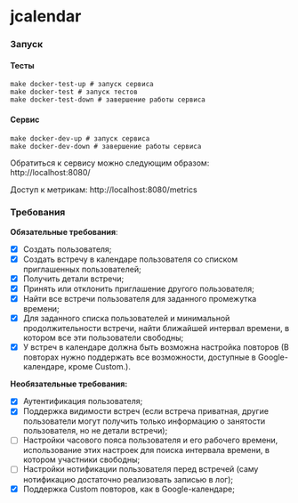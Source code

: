 # jcalendar

### Запуск

#### Тесты
``` 
make docker-test-up # запуск сервиса
make docker-test # запуск тестов
make docker-test-down # завершение работы сервиса
```

#### Сервис
```
make docker-dev-up # запуск сервиса
make docker-dev-down # завершение работы сервиса
```

Обратиться к сервису можно следующим образом: http://localhost:8080/

Доступ к метрикам: http://localhost:8080/metrics

### Требования

**Обязательные требования**:
- [x] Cоздать пользователя;
- [x] Cоздать встречу в календаре пользователя со списком приглашенных пользователей;
- [x] Получить детали встречи;
- [x] Принять или отклонить приглашение другого пользователя;
- [x] Найти все встречи пользователя для заданного промежутка времени;
- [x] Для заданного списка пользователей и минимальной продолжительности встречи, найти ближайшей интервал времени, в котором все эти пользователи свободны;
- [x] У встреч в календаре должна быть возможна настройка повторов (В повторах нужно поддержать все возможности, доступные в Google-календаре, кроме Сustom.).

**Необязательные требования:**
- [x] Аутентификация пользователя;
- [x] Поддержка видимости встреч (если встреча приватная, другие пользователи могут получить только информацию о занятости пользователя, но не детали встречи);
- [ ] Настройки часового пояса пользователя и его рабочего времени, использование этих настроек для поиска интервала времени, в котором участники свободны;
- [ ] Настройки нотификации пользователя перед встречей (саму нотификацию достаточно реализовать записью в лог);
- [x] Поддержка Custom повторов, как в Google-календаре;